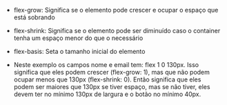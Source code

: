 * flex-grow: Significa se o elemento pode crescer e ocupar o espaço que está sobrando

* flex-shrink: Significa se o elemento pode ser diminuído caso o container tenha um espaço menor do que o necessário

* flex-basis: Seta o tamanho inicial do elemento

* Neste exemplo os campos nome e email tem: flex 1 0 130px. Isso significa que eles podem crescer (flex-grow: 1), mas que não podem ocupar menos que 130px (flex-shrink: 0). Então significa que eles podem ser maiores que 130px se tiver espaço, mas se não tiver, eles devem ter no mínimo 130px de largura e o botão no mínimo 40px.